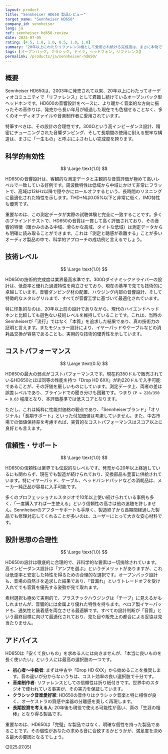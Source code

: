 ```yaml
---
layout: product
title: "Sennheiser HD650 製品レビュー"
target_name: "Sennheiser HD650"
company_id: sennheiser
lang: ja
ref: sennheiser-hd650-review
date: 2025-07-05
rating: [4.5, 1.0, 1.0, 0.5, 1.0, 1.0]
summary: "20年以上にわたりリファレンス機として愛用され続ける完成度は、まさに本物です。その音響設計は科学的にも合理的で、現代の基準でもトップクラスの技術レベルを誇ります。信頼性やサポート体制も万全です。唯一、ほぼ同性能でより安価な「Drop HD 6XX」の存在が、コストパフォーマンスの評価を厳しいものにしています。しかし、その絶対的な性能と信頼性は、依然として多くのオーディオ愛好家にとって最良の選択肢の一つであり続けます。"
tags: [オープンバック, クラシック, ドイツ, ヘッドフォン, リファレンス]
permalink: /products/ja/sennheiser-hd650/
---
```


## 概要

Sennheiser HD650は、2003年に発売されて以来、20年以上にわたってオーディオコミュニティで「リファレンス」として君臨し続けているオープンバック型ヘッドホンです。HD600の音響設計をベースに、より暖かく音楽的な方向に振ったその音作りは、発売から長い年月が経過した現在でも色褪せることなく、多くのオーディオファイルや音楽制作者に愛用されています。

特筆すべきは、その設計の合理性です。300Ωという高インピーダンス設計、精密にチューニングされた音響ダンピング、そして長期間の使用に耐える堅牢な構造は、まさに「一生もの」と呼ぶにふさわしい完成度を誇ります。

## 科学的有効性

$$ \Large \text{1.0} $$

HD650の音響設計は、客観的な測定データと主観的な音質評価が極めて高いレベルで一致している好例です。周波数特性は低域から中域にかけて非常にフラットで、高域は12kHz以降で穏やかにロールオフするという、長時間のリスニングに最適化された特性を示します。THD+Nは0.05%以下と非常に低く、IMD特性も優秀です。

重要なのは、この測定データが実際の試聴体験と完全に一致することです。多くのブラインドテストで、HD650の音質は一貫して高く評価されており、その音響的特徴（暖かみのある中域、滑らかな高域、タイトな低域）は測定データからも明確に読み取ることができます。これは「測定と聴感が乖離する」ことが多いオーディオ製品の中で、科学的アプローチの成功例と言えるでしょう。

## 技術レベル

$$ \Large \text{1.0} $$

HD650の技術的完成度は業界最高水準です。300Ωダイナミックドライバーの設計は、低歪率と優れた過渡特性を両立させており、現在の基準で見ても技術的に卓越しています。音響ダンピング材の配置、ハウジング内部の音響設計、そして特徴的なメタルグリルまで、すべてが音響工学に基づいて最適化されています。

特に印象的なのは、20年以上前の設計でありながら、現代のハイエンドヘッドホンと比較しても遜色ない技術レベルを維持していることです。これは、当時のSennheiserが「流行」ではなく「本質」を追求した結果であり、真の技術力の証明と言えます。またモジュラー設計により、イヤーパッドやケーブルなどの消耗品交換が容易であることも、実用的な技術的優秀性を示しています。

## コストパフォーマンス

$$ \Large \text{0.5} $$

HD650の最大の弱点がコストパフォーマンスです。現在約350ドルで販売されているHD650とほぼ同等の性能を持つ「Drop HD 6XX」が約220ドルで入手可能であることが、その評価を厳しいものにしています。測定データ上、両者の差は誤差レベルであり、ブラインドでの聞き分けも困難です。つまり `CP = 220/350 = 0.63` 程度となり、本評価基準では低スコアとなります。

ただし、これは純粋に性能対価格の観点であり、「Sennheiserブランド」「オリジナル」「長期サポート」といった付加価値は考慮していません。また、中古市場での価値保持率を考慮すれば、実質的なコストパフォーマンスはスコア以上に良好とも言えます。

## 信頼性・サポート

$$ \Large \text{1.0} $$

HD650の信頼性は業界でも伝説的なレベルです。発売から20年以上経過しているにも関わらず、現在でも製造が続けられており、交換部品も豊富に供給されています。特にイヤーパッド、ケーブル、ヘッドバンドパッドなどの消耗品は、メーカー純正品が容易に入手可能です。

多くのプロフェッショナルスタジオで10年以上使い続けられている事例も多く、「一度購入すれば一生使える」という信頼性の高さは他の追随を許しません。Sennheiserのアフターサポートも手厚く、製造終了から長期間経過した製品でも修理対応してくれることが多いのは、ユーザーにとって大きな安心材料です。

## 設計思想の合理性

$$ \Large \text{1.0} $$

HD650の設計は徹底的に合理的で、非科学的な要素は一切排除されています。高インピーダンス設計は「アンプを選ぶ」というデメリットがありますが、これは低歪率と安定した特性を得るための合理的な選択です。オープンバック設計も、音場の自然さを追求した結果であり、「音漏れ」というトレードオフを受け入れてでも音質を優先する姿勢が見て取れます。

素材選択も極めて実用的で、プラスチックハウジングは「チープ」に見えるかもしれませんが、音響的には金属より優れた特性を持ちます。ベロア製イヤーパッドも、通気性と装着感を両立させる最適解です。すべての設計判断が「音質」という最終目標に向けて最適化されており、見た目や販売上の都合による妥協は見当たりません。

## アドバイス

HD650は「安くて良いもの」を求める人には向きませんが、「本当に良いものを長く使いたい」という人には最高の選択肢の一つです。

- **初心者〜中級者**: まずは中古や「Drop HD 6XX」から始めることを推奨します。音の違いが分からないうちは、コスト効率の良い選択肢で十分です。
- **音楽制作者**: リファレンスとしての信頼性は折り紙付きです。世界中のスタジオで使われている事実が、その実力を保証しています。
- **クラシック音楽愛好家**: HD650の音作りはクラシック音楽と特に相性が良く、オーケストラの質感や楽器の分離感を美しく再現します。
- **長期投資を考える人**: 20年後も現役で使える可能性が高い、真の「生涯の相棒」となり得る製品です。

重要なのは、HD650は「完璧」な製品ではなく、明確な個性を持った製品であることです。その個性があなたの求める音に合致するかどうかが、満足度を決める最大の要因となるでしょう。

(2025.07.05)
